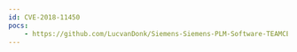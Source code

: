 ```yaml
---
id: CVE-2018-11450
pocs:
    - https://github.com/LucvanDonk/Siemens-Siemens-PLM-Software-TEAMCENTER-Reflected-Cross-Site-Scripting-XSS-vulnerability
---
```

